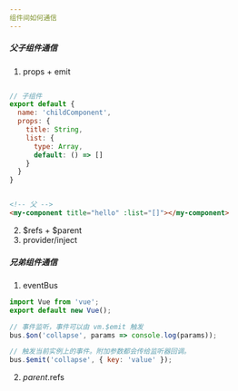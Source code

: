 ```yaml
---
组件间如何通信
---
```


#####  父子组件通信

1. props + emit


```js

// 子组件
export default {
  name: 'childComponent', 
  props: {
    title: String,
    list: {
      type: Array,
      default: () => []
    }
  }
}
```

```html

<!-- 父 -->
<my-component title="hello" :list="[]"></my-component>

```

2. $refs + $parent
3. provider/inject

##### 兄弟组件通信

1. eventBus

```js
import Vue from 'vue';
export default new Vue();

// 事件监听，事件可以由 vm.$emit 触发
bus.$on('collapse', params => console.log(params));

// 触发当前实例上的事件。附加参数都会传给监听器回调。
bus.$emit('collapse', { key: 'value' });
```

   

2. $parent.$refs
